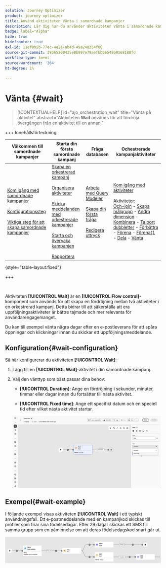 ```yaml
---
solution: Journey Optimizer
product: journey optimizer
title: Använd aktiviteten Vänta i samordnade kampanjer
description: Lär dig hur du använder aktiviteten Vänta i samordnade kampanjer
badge: label="Alpha"
hide: true
hidefromtoc: true
exl-id: 11ef095b-77ec-4e2e-ab4d-49a248354f08
source-git-commit: 38b65200435e0b997e79aefbb66549b9168188fd
workflow-type: tm+mt
source-wordcount: '264'
ht-degree: 1%

---
```


# Vänta {#wait}

>[!CONTEXTUALHELP]
>id="ajo_orchestration_wait"
>title="Vänta på aktivitet"
>abstract="Aktiviteten **Wait** används för att fördröja övergången från en aktivitet till en annan."

+++ Innehållsförteckning

| Välkommen till samordnade kampanjer | Starta din första samordnade kampanj | Fråga databasen | Ochestrerade kampanjaktiviteter |
|---|---|---|---|
| [Kom igång med samordnade kampanjer](../gs-orchestrated-campaigns.md)<br/><br/>[Konfigurationssteg](../configuration-steps.md)<br/><br/>[Viktiga steg för att skapa samordnade kampanjer](../gs-campaign-creation.md) | [Skapa en orkestrerad kampanj](../create-orchestrated-campaign.md)<br/><br/>[Organisera aktiviteter](../orchestrate-activities.md)<br/><br/>[Skicka meddelanden med orkestrerade kampanjer](../send-messages.md)<br/><br/>[Starta och övervaka kampanjen](../start-monitor-campaigns.md)<br/><br/>[Rapportera](../reporting-campaigns.md) | [Arbeta med Query Modeler](../orchestrated-rule-builder.md)<br/><br/>[Skapa din första fråga](../build-query.md)<br/><br/>[Redigera uttryck](../edit-expressions.md) | [Kom igång med aktiviteter](about-activities.md)<br/><br/>Aktiviteter:<br/>[Och-join](and-join.md) - [Skapa målgrupp](build-audience.md) - [Ändra dimension](change-dimension.md) - [Kombinera](combine.md) - [Ta bort dubbletter](deduplication.md) - [Förbättra](enrichment.md) - [Förena](fork.md) - [Förena{1 ](reconciliation.md) - [Dela](split.md) - [Vänta](wait.md) |

{style="table-layout:fixed"}

+++

<br/>

Aktiviteten **[!UICONTROL Wait]** är en **[!UICONTROL Flow control]**-komponent som används för att skapa en fördröjning mellan två aktiviteter i en orkestrerad kampanj. Detta bidrar till att säkerställa att era uppföljningsaktiviteter är bättre tajmade och mer relevanta för användarengagemanget.

Du kan till exempel vänta några dagar efter en e-postleverans för att spåra öppningar och klickningar innan du skickar ett uppföljningsmeddelande.

## Konfiguration{#wait-configuration}

Så här konfigurerar du aktiviteten **[!UICONTROL Wait]**:

1. Lägg till en **[!UICONTROL Wait]**-aktivitet i din samordnade kampanj.

1. Välj den vänttyp som bäst passar dina behov:

   * **[!UICONTROL Duration]**: Ange en fördröjning i sekunder, minuter, timmar eller dagar innan du fortsätter till nästa aktivitet.

   * **[!UICONTROL Fixed time]**: Ange ett specifikt datum och en speciell tid efter vilket nästa aktivitet startar.

   ![](../assets/wait_activity.png)

## Exempel{#wait-example}

I följande exempel visas aktiviteten **[!UICONTROL Wait]** i ett typiskt användningsfall.  Ett e-postmeddelande med en kampanjkod skickas till profiler som firar sina födelsedagar. Efter 29 dagar skickas ett SMS till samma grupp som en påminnelse om att deras födelsedagskod snart går ut.

![](../assets/wait-example.png)
